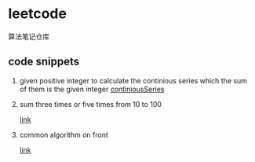 # leetcode
算法笔记仓库

## code snippets
1. given positive integer to calculate the continious series which the sum of them is the given integer
[continiousSeries](https://github.com/gloomyline/leetcode/blob/master/series/continousSeries.js)

2. sum three times or five times from 10 to 100
    
    [link](https://github.com/gloomyline/leetcode/blob/master/series/sumThreeOrFiveTimes.js)

3. common algorithm on front

    [link](https://github.com/gloomyline/leetcode/tree/master/common-algorithm-on-front)